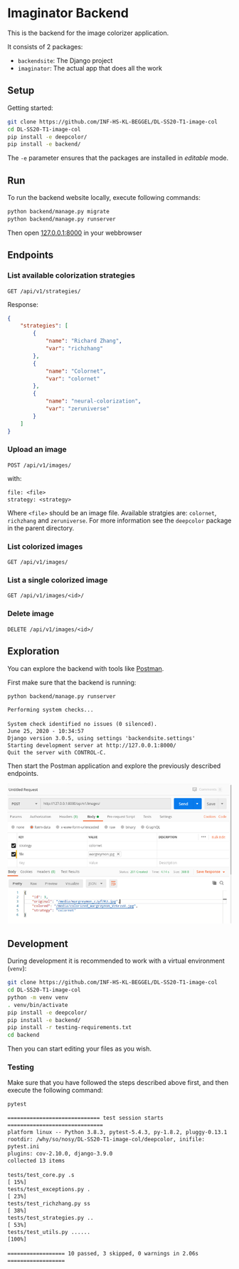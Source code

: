 # Imaginator Backend 

This is the backend for the image colorizer application.

It consists of 2 packages:
- ```backendsite```: The Django project
- ```imaginator```: The actual app that does all the work

## Setup

Getting started:

```bash
git clone https://github.com/INF-HS-KL-BEGGEL/DL-SS20-T1-image-col
cd DL-SS20-T1-image-col
pip install -e deepcolor/
pip install -e backend/
```

The ```-e``` parameter ensures that the packages are installed in *editable* mode. 

## Run

To run the backend website locally, execute following commands:

```bash
python backend/manage.py migrate
python backend/manage.py runserver
```

Then open [127.0.0.1:8000](127.0.0.1:8000) in your webbrowser

## Endpoints

### List available colorization strategies

```http request
GET /api/v1/strategies/
```

Response:

```json
{
    "strategies": [
        {
            "name": "Richard Zhang",
            "var": "richzhang"
        },
        {
            "name": "Colornet",
            "var": "colornet"
        },
        {
            "name": "neural-colorization",
            "var": "zeruniverse"
        }
    ]
}
```

### Upload an image

```http request
POST /api/v1/images/
```

with:

```http request
file: <file>
strategy: <strategy>
```

Where ```<file>``` should be an image file.
Available stratgies are: ```colornet```, ```richzhang``` and ```zeruniverse```. 
For more information see the ```deepcolor``` package in the parent directory.

### List colorized images

```http request
GET /api/v1/images/
```

### List a single colorized image

```http request
GET /api/v1/images/<id>/
```

### Delete image

```http request
DELETE /api/v1/images/<id>/
```

## Exploration

You can explore the backend with tools like [Postman](https://www.postman.com/).

First make sure that the backend is running:

```bash
python backend/manage.py runserver
```

```
Performing system checks...

System check identified no issues (0 silenced).
June 25, 2020 - 10:34:57
Django version 3.0.5, using settings 'backendsite.settings'
Starting development server at http://127.0.0.1:8000/
Quit the server with CONTROL-C.
```

Then start the Postman application and explore the previously described endpoints.

![Postman POST Request](docs/postman_post_image.png)

## Development

During development it is recommended to work with a virtual environment (```venv```):

```bash
git clone https://github.com/INF-HS-KL-BEGGEL/DL-SS20-T1-image-col
cd DL-SS20-T1-image-col
python -m venv venv
. venv/bin/activate
pip install -e deepcolor/
pip install -e backend/
pip install -r testing-requirements.txt
cd backend
```

Then you can start editing your files as you wish.

### Testing

Make sure that you have followed the steps described above first, and then execute the following command:

```bash
pytest
```

```
============================= test session starts ==============================
platform linux -- Python 3.8.3, pytest-5.4.3, py-1.8.2, pluggy-0.13.1
rootdir: /why/so/nosy/DL-SS20-T1-image-col/deepcolor, inifile: pytest.ini
plugins: cov-2.10.0, django-3.9.0
collected 13 items                                                             

tests/test_core.py .s                                                    [ 15%]
tests/test_exceptions.py .                                               [ 23%]
tests/test_richzhang.py ss                                               [ 38%]
tests/test_strategies.py ..                                              [ 53%]
tests/test_utils.py ......                                               [100%]

================== 10 passed, 3 skipped, 0 warnings in 2.06s ==================
```
